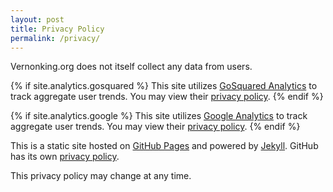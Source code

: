 ```yaml
---
layout: post
title: Privacy Policy
permalink: /privacy/
---
```


Vernonking.org does not itself collect any data from users.

{% if site.analytics.gosquared %}
This site utilizes [GoSquared Analytics](https://www.gosquared.com) to track aggregate user trends. You may view their [privacy policy](https://www.gosquared.com/legal/privacy/statement/).
{% endif %}

{% if site.analytics.google %}
This site utilizes [Google Analytics](http://www.google.com/analytics/) to track aggregate user trends. You may view their [privacy policy](http://www.google.com/analytics/learn/privacy.html).
{% endif %}

This is a static site hosted on [GitHub Pages](http://pages.github.com) and powered by [Jekyll](http://jekyllrb.com). GitHub has its own [privacy policy](https://help.github.com/articles/github-privacy-policy).

This privacy policy may change at any time.